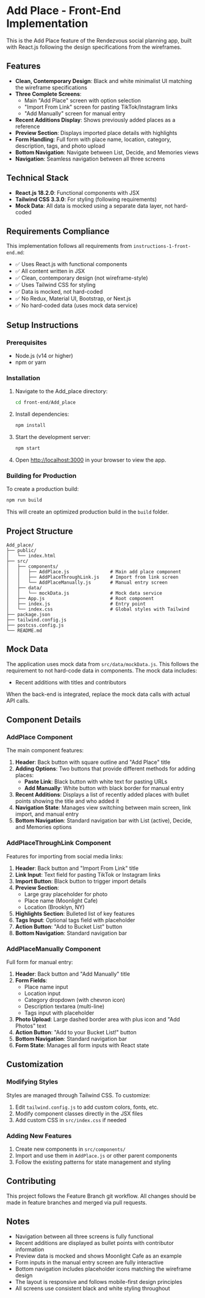 # Add Place - Front-End Implementation

This is the Add Place feature of the Rendezvous social planning app, built with React.js following the design specifications from the wireframes.

## Features

- **Clean, Contemporary Design**: Black and white minimalist UI matching the wireframe specifications
- **Three Complete Screens**: 
  - Main "Add Place" screen with option selection
  - "Import From Link" screen for pasting TikTok/Instagram links
  - "Add Manually" screen for manual entry
- **Recent Additions Display**: Shows previously added places as a reference
- **Preview Section**: Displays imported place details with highlights
- **Form Handling**: Full form with place name, location, category, description, tags, and photo upload
- **Bottom Navigation**: Navigate between List, Decide, and Memories views
- **Navigation**: Seamless navigation between all three screens

## Technical Stack

- **React.js 18.2.0**: Functional components with JSX
- **Tailwind CSS 3.3.0**: For styling (following requirements)
- **Mock Data**: All data is mocked using a separate data layer, not hard-coded

## Requirements Compliance

This implementation follows all requirements from `instructions-1-front-end.md`:

- ✅ Uses React.js with functional components
- ✅ All content written in JSX
- ✅ Clean, contemporary design (not wireframe-style)
- ✅ Uses Tailwind CSS for styling
- ✅ Data is mocked, not hard-coded
- ✅ No Redux, Material UI, Bootstrap, or Next.js
- ✅ No hard-coded data (uses mock data service)

## Setup Instructions

### Prerequisites

- Node.js (v14 or higher)
- npm or yarn

### Installation

1. Navigate to the Add_place directory:
   ```bash
   cd front-end/Add_place
   ```

2. Install dependencies:
   ```bash
   npm install
   ```

3. Start the development server:
   ```bash
   npm start
   ```

4. Open [http://localhost:3000](http://localhost:3000) in your browser to view the app.

### Building for Production

To create a production build:

```bash
npm run build
```

This will create an optimized production build in the `build` folder.

## Project Structure

```
Add_place/
├── public/
│   └── index.html
├── src/
│   ├── components/
│   │   ├── AddPlace.js               # Main add place component
│   │   ├── AddPlaceThroughLink.js    # Import from link screen
│   │   └── AddPlaceManually.js       # Manual entry screen
│   ├── data/
│   │   └── mockData.js               # Mock data service
│   ├── App.js                        # Root component
│   ├── index.js                      # Entry point
│   └── index.css                     # Global styles with Tailwind
├── package.json
├── tailwind.config.js
├── postcss.config.js
└── README.md
```

## Mock Data

The application uses mock data from `src/data/mockData.js`. This follows the requirement to not hard-code data in components. The mock data includes:

- Recent additions with titles and contributors

When the back-end is integrated, replace the mock data calls with actual API calls.

## Component Details

### AddPlace Component

The main component features:

1. **Header**: Back button with square outline and "Add Place" title
2. **Adding Options**: Two buttons that provide different methods for adding places:
   - **Paste Link**: Black button with white text for pasting URLs
   - **Add Manually**: White button with black border for manual entry
3. **Recent Additions**: Displays a list of recently added places with bullet points showing the title and who added it
4. **Navigation State**: Manages view switching between main screen, link import, and manual entry
5. **Bottom Navigation**: Standard navigation bar with List (active), Decide, and Memories options

### AddPlaceThroughLink Component

Features for importing from social media links:

1. **Header**: Back button and "Import From Link" title
2. **Link Input**: Text field for pasting TikTok or Instagram links
3. **Import Button**: Black button to trigger import details
4. **Preview Section**: 
   - Large gray placeholder for photo
   - Place name (Moonlight Cafe)
   - Location (Brooklyn, NY)
5. **Highlights Section**: Bulleted list of key features
6. **Tags Input**: Optional tags field with placeholder
7. **Action Button**: "Add to Bucket List" button
8. **Bottom Navigation**: Standard navigation bar

### AddPlaceManually Component

Full form for manual entry:

1. **Header**: Back button and "Add Manually" title
2. **Form Fields**:
   - Place name input
   - Location input
   - Category dropdown (with chevron icon)
   - Description textarea (multi-line)
   - Tags input with placeholder
3. **Photo Upload**: Large dashed border area with plus icon and "Add Photos" text
4. **Action Button**: "Add to your Bucket List!" button
5. **Bottom Navigation**: Standard navigation bar
6. **Form State**: Manages all form inputs with React state

## Customization

### Modifying Styles

Styles are managed through Tailwind CSS. To customize:

1. Edit `tailwind.config.js` to add custom colors, fonts, etc.
2. Modify component classes directly in the JSX files
3. Add custom CSS in `src/index.css` if needed

### Adding New Features

1. Create new components in `src/components/`
2. Import and use them in `AddPlace.js` or other parent components
3. Follow the existing patterns for state management and styling

## Contributing

This project follows the Feature Branch git workflow. All changes should be made in feature branches and merged via pull requests.

## Notes

- Navigation between all three screens is fully functional
- Recent additions are displayed as bullet points with contributor information
- Preview data is mocked and shows Moonlight Cafe as an example
- Form inputs in the manual entry screen are fully interactive
- Bottom navigation includes placeholder icons matching the wireframe design
- The layout is responsive and follows mobile-first design principles
- All screens use consistent black and white styling throughout

